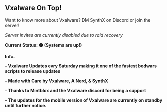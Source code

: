 **Vxalware On Top!**
--------------------------------------------------------------------------
Want to know more about Vxalware? DM SynthX on Discord or join the server!

*Server invites are currently disabled due to raid recovery*

**Current Status: 🟢 (Systems are up!)**

**Info:**

**- Vxalware Updates evry Saturday making it one of the fastest bedwars scripts to release updates**

**- Made with Care by Vxalware, A Nerd, & SynthX**

**- Thanks to Mintblox and the Vxalware discord for being a support**

**- The updates for the mobile version of Vxalware are currently on standby until further notice.**
